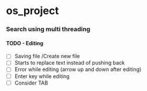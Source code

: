 # os_project

### Search using multi threading

#### TODO - Editing
- [ ] Saving file /Create new file
- [ ] Starts to replace text instead of pushing back
- [ ] Error while editing (arrow up and down after editing)
- [ ] Enter key while editing
- [ ] Consider TAB
